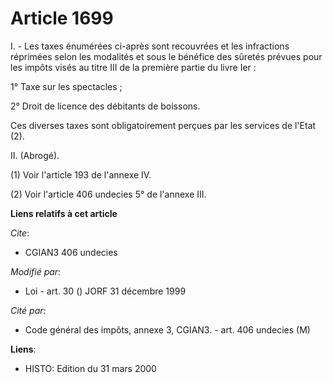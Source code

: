 # Article 1699

I. - Les taxes énumérées ci-après sont recouvrées et les infractions réprimées selon les modalités et sous le bénéfice des
sûretés prévues pour les impôts visés au titre III de la première partie du livre Ier :

1° Taxe sur les spectacles ;

2° Droit de licence des débitants de boissons.

Ces diverses taxes sont obligatoirement perçues par les services de l'Etat (2).

II. (Abrogé).

(1) Voir l'article 193 de l'annexe IV.

(2) Voir l'article 406 undecies 5° de l'annexe III.

**Liens relatifs à cet article**

_Cite_:

  - CGIAN3 406 undecies

_Modifié par_:

  - Loi - art. 30 () JORF 31 décembre 1999

_Cité par_:

  - Code général des impôts, annexe 3, CGIAN3. - art. 406 undecies (M)

**Liens**:

  - HISTO: Edition du 31 mars 2000
